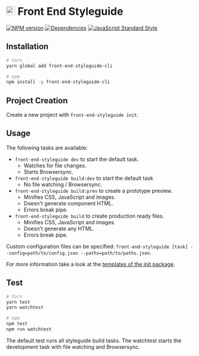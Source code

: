 # <img alt="" src="https://cdn.rawgit.com/front-end-styleguide/brand/master/mark/mark.svg" width="24"> Front End Styleguide

[![NPM version][npm-image]][npm-url]
[![Dependencies][dependencies-image]][npm-url]
[![JavaScript Standard Style][standard-image]][standard-url]


## Installation

```bash
# Yarn
yarn global add front-end-styleguide-cli

# npm
npm install -g front-end-styleguide-cli
```


## Project Creation

Create a new project with `front-end-styleguide init`.


## Usage

The following tasks are available:
* `front-end-styleguide dev` to start the default task.
  * Watches for file changes.
  * Starts Browsersync.
* `front-end-styleguide build:dev` to start the default task
  * No file watching / Browsersync.
* `front-end-styleguide build:prev` to create a prototype preview.
  * Minifies CSS, JavaScript and images.
  * Doesn't generate component HTML.
  * Errors break pipe.
* `front-end-styleguide build` to create production ready files.
  * Minifies CSS, JavaScript and images.
  * Doesn't generate any HTML.
  * Errors break pipe.

Custom configuration files can be specified: `front-end-styleguide [task] --config=path/to/config.json --paths=path/to/paths.json`.

For more information take a look at the [templates of the init package](https://github.com/front-end-styleguide/init/blob/master/templates).


## Test

```bash
# Yarn
yarn test
yarn watchtest

# npm
npm test
npm run watchtest
```

The default test runs all styleguide build tasks. The watchtest starts the development task with file watching and Browsersync.


[npm-image]: https://img.shields.io/npm/v/front-end-styleguide.svg?style=flat-square
[npm-url]: https://www.npmjs.com/package/front-end-styleguide

[dependencies-image]: https://img.shields.io/david/front-end-styleguide/core.svg?style=flat-square

[standard-image]: https://img.shields.io/badge/code_style-standard-brightgreen.svg?style=flat-square
[standard-url]: https://standardjs.com
